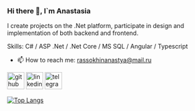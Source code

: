 ### Hi there 👋, I`m Anastasia
I create projects on the .Net platform, participate in design and implementation of both backend and frontend.

Skills: C# / ASP .Net / .Net Core / MS SQL / Angular / Typescript

- 📫 How to reach me: rassokhinanastya@mail.ru 


[<img src='https://cdn.jsdelivr.net/npm/simple-icons@3.0.1/icons/github.svg' alt='github' height='40'>](https://github.com/rassokhina)  [<img src='https://cdn.jsdelivr.net/npm/simple-icons@3.0.1/icons/linkedin.svg' alt='linkedin' height='40'>](https://www.linkedin.com/in/rassokhina/)  [<img src='https://cdn.jsdelivr.net/npm/simple-icons@3.0.1/icons/telegram.svg' alt='telegram' height='40'>](tg://resolve?domain=anarasso)  

[![Top Langs](https://github-readme-stats.vercel.app/api/top-langs/?username=rassokhina)](https://github.com/anuraghazra/github-readme-stats)

